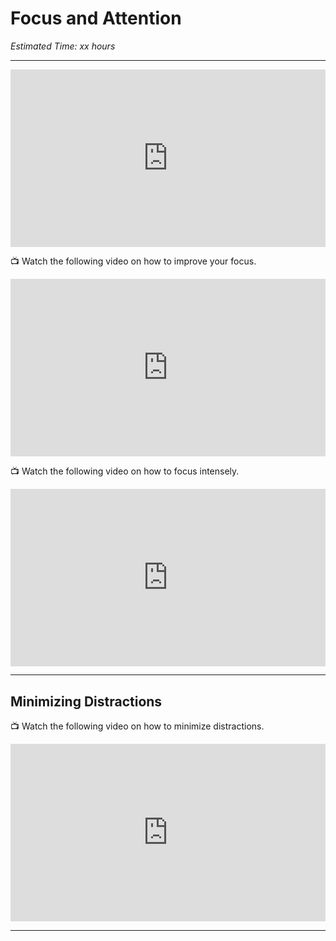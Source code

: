 # Focus and Attention

*Estimated Time: xx hours*

---

<div style="position: relative; padding-bottom: 56.25%; height: 0;"><iframe src="https://www.youtube.com/embed/9BdzhWdVaX0" title="YouTube video player" frameborder="0" allow="accelerometer; autoplay; clipboard-write; encrypted-media; gyroscope; picture-in-picture" allowfullscreen style="position: absolute; top: 0; left: 0; width: 100%; height: 100%;"></iframe></div>

<aside>


📺 Watch the following video on how to improve your focus.

</aside>

<div style="position: relative; padding-bottom: 56.25%; height: 0;"><iframe src="https://www.youtube.com/embed/YkYrQR8tFzk" title="YouTube video player" frameborder="0" allow="accelerometer; autoplay; clipboard-write; encrypted-media; gyroscope; picture-in-picture" allowfullscreen style="position: absolute; top: 0; left: 0; width: 100%; height: 100%;"></iframe></div>

<aside>


📺 Watch the following video on how to focus intensely.

</aside>

<div style="position: relative; padding-bottom: 56.25%; height: 0;"><iframe src="https://www.youtube.com/embed/wfKv2qG8d_w"
 title="YouTube video player" frameborder="0" allow="accelerometer; autoplay; clipboard-write; encrypted-media; gyroscope; picture-in-picture" allowfullscreen style="position: absolute; top: 0; left: 0; width: 100%; height: 100%;"></iframe></div>

---

## Minimizing Distractions

<aside>


📺 Watch the following video on how to minimize distractions.

</aside>

<div style="position: relative; padding-bottom: 56.25%; height: 0;"><iframe src="https://www.youtube.com/embed/KZGVgz9b2fw" title="YouTube video player" frameborder="0" allow="accelerometer; autoplay; clipboard-write; encrypted-media; gyroscope; picture-in-picture" allowfullscreen style="position: absolute; top: 0; left: 0; width: 100%; height: 100%;"></iframe></div>

---
